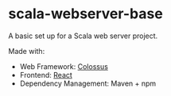 # scala-webserver-base

A basic set up for a Scala web server project.

Made with:
* Web Framework: [Colossus](https://github.com/tumblr/colossus)
* Frontend: [React](https://github.com/facebook/react)
* Dependency Management: Maven + npm
